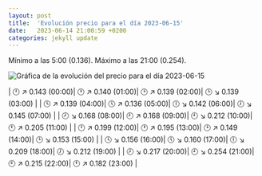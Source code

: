 ```yaml
---
layout: post
title:  'Evolución precio para el día 2023-06-15'
date:   2023-06-14 21:00:59 +0200
categories: jekyll update
---
```

Mínimo a las 5:00 (0.136). Máximo a las 21:00 (0.254). 

![Gráfica de la evolución del precio para el día 2023-06-15](https://files.botsin.space/media_attachments/files/110/547/300/784/623/154/original/6dbba86e83f604b5.png)


| 🕛 ↗ 0.143 (00:00)| 🕐 ↗ 0.140 (01:00)| 🕑 ↗ 0.139 (02:00)| 🕒 ↘ 0.139 (03:00) | 
| 🕓 ↗ 0.139 (04:00)| 🕔 ↗ 0.136 (05:00)| 🕕 ↘ 0.142 (06:00)| 🕖 ↘ 0.145 (07:00) | 
| 🕗 ↘ 0.168 (08:00)| 🕘 ↗ 0.168 (09:00)| 🕙 ↘ 0.212 (10:00)| 🕚 ↗ 0.205 (11:00) | 
| 🕛 ↗ 0.199 (12:00)| 🕐 ↗ 0.195 (13:00)| 🕑 ↗ 0.149 (14:00)| 🕒 ↘ 0.153 (15:00) | 
| 🕓 ↘ 0.156 (16:00)| 🕔 ↘ 0.160 (17:00)| 🕕 ↘ 0.209 (18:00)| 🕖 ↘ 0.212 (19:00) | 
| 🕗 ↘ 0.217 (20:00)| 🕘 ↘ 0.254 (21:00)| 🕙 ↗ 0.215 (22:00)| 🕚 ↗ 0.182 (23:00) | 
 

